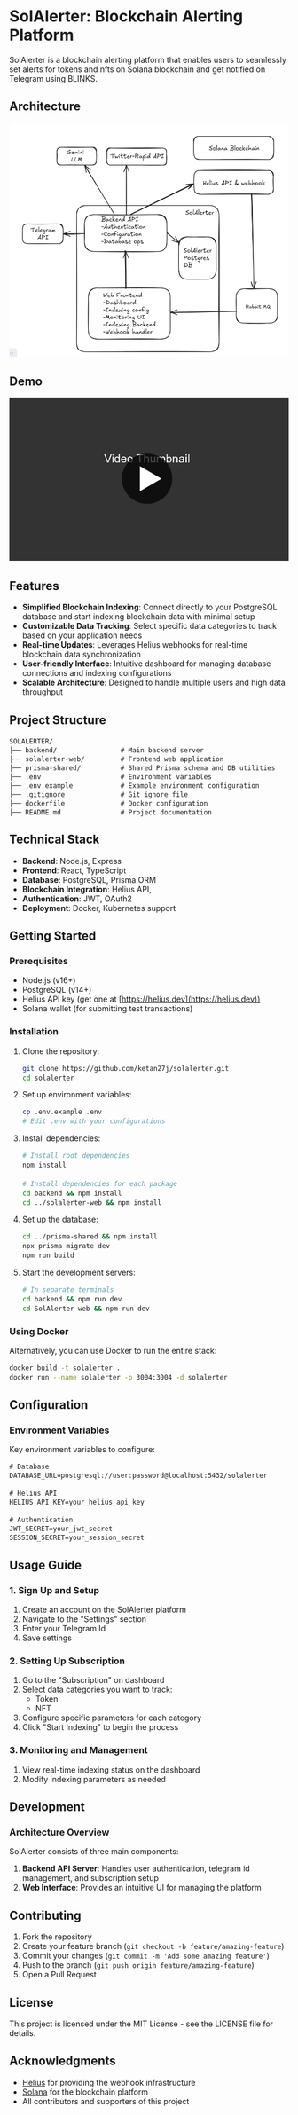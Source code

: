 # SolAlerter: Blockchain Alerting Platform

SolAlerter is a blockchain alerting platform that enables users to seamlessly set alerts for tokens and nfts on Solana blockchain and get notified on Telegram using BLINKS. 

## Architecture
![SolIndexer Architecture](https://github.com/ketan27j/solalerter/blob/main/docs/architecture.png)

## Demo
[![Video Description](https://github.com/ketan27j/solalerter/blob/main/docs/play.jpg)](https://youtu.be/0kg__b4kwV8)

## Features

- **Simplified Blockchain Indexing**: Connect directly to your PostgreSQL database and start indexing blockchain data with minimal setup
- **Customizable Data Tracking**: Select specific data categories to track based on your application needs
- **Real-time Updates**: Leverages Helius webhooks for real-time blockchain data synchronization
- **User-friendly Interface**: Intuitive dashboard for managing database connections and indexing configurations
- **Scalable Architecture**: Designed to handle multiple users and high data throughput

## Project Structure

```
SOLALERTER/
├── backend/                # Main backend server
├── solalerter-web/         # Frontend web application
├── prisma-shared/          # Shared Prisma schema and DB utilities
├── .env                    # Environment variables
├── .env.example            # Example environment configuration
├── .gitignore              # Git ignore file
├── dockerfile              # Docker configuration
├── README.md               # Project documentation
```

## Technical Stack

- **Backend**: Node.js, Express
- **Frontend**: React, TypeScript
- **Database**: PostgreSQL, Prisma ORM
- **Blockchain Integration**: Helius API, 
- **Authentication**: JWT, OAuth2
- **Deployment**: Docker, Kubernetes support

## Getting Started

### Prerequisites

- Node.js (v16+)
- PostgreSQL (v14+)
- Helius API key (get one at [https://helius.dev](https://helius.dev))
- Solana wallet (for submitting test transactions)

### Installation

1. Clone the repository:
   ```bash
   git clone https://github.com/ketan27j/solalerter.git
   cd solalerter
   ```

2. Set up environment variables:
   ```bash
   cp .env.example .env
   # Edit .env with your configurations
   ```

3. Install dependencies:
   ```bash
   # Install root dependencies
   npm install
   
   # Install dependencies for each package
   cd backend && npm install
   cd ../solalerter-web && npm install
   ```

4. Set up the database:
   ```bash
   cd ../prisma-shared && npm install
   npx prisma migrate dev
   npm run build
   ```

5. Start the development servers:
   ```bash
   # In separate terminals
   cd backend && npm run dev
   cd SolAlerter-web && npm run dev
   ```

### Using Docker

Alternatively, you can use Docker to run the entire stack:

```bash
docker build -t solalerter .
docker run --name solalerter -p 3004:3004 -d solalerter
```

## Configuration

### Environment Variables

Key environment variables to configure:

```
# Database
DATABASE_URL=postgresql://user:password@localhost:5432/solalerter

# Helius API
HELIUS_API_KEY=your_helius_api_key

# Authentication
JWT_SECRET=your_jwt_secret
SESSION_SECRET=your_session_secret
```

## Usage Guide

### 1. Sign Up and Setup

1. Create an account on the SolAlerter platform
2. Navigate to the "Settings" section
3. Enter your Telegram Id
4. Save settings

### 2. Setting Up Subscription

1. Go to the "Subscription" on dashboard
2. Select data categories you want to track:
   - Token 
   - NFT
3. Configure specific parameters for each category
4. Click "Start Indexing" to begin the process

### 3. Monitoring and Management

1. View real-time indexing status on the dashboard
2. Modify indexing parameters as needed

## Development

### Architecture Overview

SolAlerter consists of three main components:

1. **Backend API Server**: Handles user authentication, telegram id management, and subscription setup
2. **Web Interface**: Provides an intuitive UI for managing the platform

## Contributing

1. Fork the repository
2. Create your feature branch (`git checkout -b feature/amazing-feature`)
3. Commit your changes (`git commit -m 'Add some amazing feature'`)
4. Push to the branch (`git push origin feature/amazing-feature`)
5. Open a Pull Request

## License

This project is licensed under the MIT License - see the LICENSE file for details.

## Acknowledgments

- [Helius](https://helius.dev) for providing the webhook infrastructure
- [Solana](https://solana.com) for the blockchain platform
- All contributors and supporters of this project